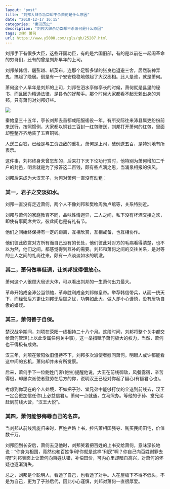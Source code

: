 ```yaml
---
layout: "post"
title: "刘邦大肆杀功臣却不杀萧何是什么原因"
date: "2018-12-17 16:15"
categories: "秦汉历史"
description: "刘邦大肆杀功臣却不杀萧何是什么原因"
tags: 刘邦 萧何
url: https://www.y5000.com/zgls/qh/25207.html
---
```






刘邦手下有很多大臣，这些开国功臣，有的是六国旧部，有的是以前在一起闹革命的穷哥们，还有的曾是刘邦早年的上司。

刘邦杀韩信、屠彭越、斩英布，连那个足智多谋的张良也退避三舍，居然装神弄鬼，搞起了隐居。倒是有一个安安稳稳地做起了大汉丞相。此人是谁，就是萧何。

萧何这个人早年是刘邦的上司，刘邦在泗水亭做亭长的时候，萧何就是县里的秘书，而且因为精通法律，是县令的好帮手。那个时候大家都看不起无赖出身的刘邦，只有萧何对刘邦好些。

![](https://img.y5000.com/uploads/allimg/170824/8-1FR410553V62.jpg)

秦始皇三十五年，亭长刘邦去首都咸阳服徭役一年。有所交际往来沛县属吏纷纷前来送行，按照惯例，大家都以铜钱三百封一红包赠送，刘邦打开萧何的红包，里面却整整齐齐地装了五百铜钱。

人送三百钱，已经是与工资匹敌的重礼，萧何是上司，破例送五百，是特别地有所表示。

这件事，刘邦终身未曾忘却的，后来打下天下论功行赏时，他特别为萧何增加二千户的封邑，明言就是为了报答这二百钱，颇有些点滴之恩，当涌泉相报的侠风。

刘邦后来成为大汉天子，为何对萧何一直没有动粗：

###  其一，君子之交淡如水。

刘邦一直没有走近萧何，两个人不像刘邦和樊哙周勃卢绾等，关系特别近。

刘邦与萧何的家庭教育不同，品味性情迥异，二人之间，私下没有杯酒交接之欢，即使有事同席共饮，彼此间也是有礼有节。

他们之间始终保持有一定的距离，互相欣赏，互相戒备，也互相协作。

他们彼此欣赏对方所有而自己没有的长处，他们彼此对对方的毛病看得清楚，也不以为然，他们之间，都感觉得到互补的需要。刘邦和萧何之间的交往关系，是对等的士人之间的礼尚往来，颇有一点淡淡如水的明澈。

###  其二，萧何做事低调，让刘邦觉得很放心。

萧何这个人很顾大局识大体，可以看出刘邦的一生萧何出力最大。

革命开始成全沛公当领袖，革命胜利成全刘邦做皇帝。举荐韩信带兵，从而一统天下，而经营后方更让刘邦无后顾之忧，功劳如此大，做人却小心谨慎，没有居功自傲的嫌疑。

###  其三，萧何善于自保。

楚汉战争期间，刘项在荥阳一线相持二十八个月。这段时间，刘邦将整个关中都交给萧何管理(上以此专属任何关中事)，这一举措赋予萧何极大的权力，当然，萧何也干得极有成效。

汉三年，刘项在荥阳依旧僵持不下，刘邦多次派使者慰问萧何。明眼人或许都能看这中间的玄机，萧何却并未有所觉察。

后来，萧何手下一位鲍姓门客(鲍生)提醒他说，大王在前线御敌，风餐露宿，辛苦得很，却屡次派使者慰劳在后方的你，说明汉王已经对你起了疑心(有疑君心也)。

考虑到你现在的个人处境，不如把子孙、堂兄弟中能够打仗的全送到前线去，汉王一定会更加信任你(上必益信君)。萧何一点就通，立马照办。等他的子孙、堂兄弟赶到前线大营，“汉王大悦”。

###  其四，萧何能够侮辱自己的名声。

当刘邦从前线凯旋归来时，百姓拦路上书，控告萧相国强夺、贱买民间田宅，价值数千万。

刘邦回到长安后，萧何去见他时，刘邦笑着把百姓的上书交给萧何，意味深长地说：“你身为相国，竟然也和百姓争利!你就是这样“利民”啊？你自己向百姓谢罪去吧!”刘邦表面上让萧何向百姓认错，补偿田价，可内心里却暗自高兴，对萧何的怀疑也逐渐消失。

总之，刘邦是个聪明人，看透了自己，也看透了对手。人在屋檐下不得不低头，不是为自己，更为了子孙后代，因此小心谨慎，刘邦对萧何一直很厚爱。
